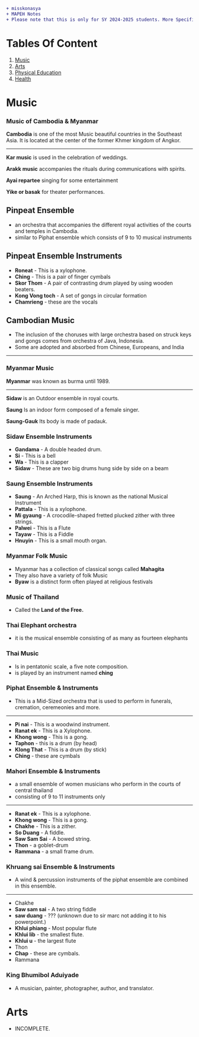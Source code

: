  ```diff
+ misskonasya
+ MAPEH Notes
+ Please note that this is only for SY 2024-2025 students. More Specifically G8 students
```
# Tables Of Content
1. [Music](#Music)
2. [Arts](#Arts)
3. [Physical Education](#PhysicalEducation)
4. [Health](#Health)
# Music
### Music of Cambodia & Myanmar


**Cambodia** is one of the most Music beautiful countries in the Southeast Asia. It is located at the center of the former Khmer kingdom of Angkor.


---
**__Kar music__** is used in the 
celebration of weddings.


**__Arakk music__** accompanies the 
rituals during communications 
with spirits.


**__Ayai repartee__** singing for some 
entertainment


**__Yike or basak__** for theater 
performances.


## Pinpeat Ensemble
- an orchestra that accompanies the different royal activities of the courts 
and temples in Cambodia.
- similar to Piphat ensemble which consists of 9 to 10 musical instruments
## Pinpeat Ensemble Instruments
- **Roneat** - This is a xylophone.
- **Ching** - This is a pair of finger cymbals
- **Skor Thom** - A pair of contrasting drum played by using wooden beaters.
- **Kong Vong toch** - A set of gongs in circular formation
- **Chamrieng** - these are the vocals
## Cambodian Music
- The inclusion of the choruses with large orchestra based on struck keys and gongs comes from orchestra of Java, Indonesia.
- Some are adopted and absorbed from Chinese, Europeans, and India

---

### Myanmar Music
**Myanmar** was known as burma until 1989.


---
**Sidaw** is an Outdoor ensemble in royal courts.

**Saung** Is an indoor form composed of a female singer.

**Saung-Gauk** Its body is made of padauk.
### Sidaw Ensemble Instruments
- **Gandama** - A double headed drum.
- **Si** - This is a bell
- **Wa** - This is a clapper
- **Sidaw** - These are two big drums hung side by side on a beam
### Saung Ensemble Instruments
- **Saung** - An Arched Harp, this is known as the national Musical Instrument
- **Pattala** - This is a xylophone.
- **Mi gyaung** - A crocodile-shaped fretted plucked zither with three strings.
- **Palwei** - This is a Flute
- **Tayaw** - This is a Fiddle
- **Hnuyin** - This is a small mouth organ.
### Myanmar Folk Music
- Myanmar has a collection of classical songs called **Mahagita**
- They also have a variety of folk Music
- **Byaw** is a distinct form often played at religious festivals
### Music of Thailand
- Called the **Land of the Free.**
### Thai Elephant orchestra
- it is the musical ensemble consisting of as many as fourteen elephants
### Thai Music
- Is in pentatonic scale, a five note composition.
- is played by an instrument named **ching**
### Piphat Ensemble & Instruments 
- This is a Mid-Sized orchestra that is used to perform in funerals, cremation, ceremeonies and more.


---


- **Pi nai** - This is a woodwind instrument.
- **Ranat ek** - This is a Xylophone.
- **Khong wong** - This is a gong.
- **Taphon** - this is a drum (by head)
- **Klong That** - This is a drum (by stick)
- **Ching** - these are cymbals


### Mahori Ensemble & Instruments
- a small ensemble of women musicians who perform in the courts of central thailand
- consisting of 9 to 11 instruments only


---


- **Ranat ek** - This is a xylophone.
- **Khong wong** - This is a gong.
- **Chakhe** - This is a zither.
- **So Duang** - A fiddle.
- **Saw Sam Sai** - A bowed string.
- **Thon** - a goblet-drum
- **Rammana** - a small frame drum.


### Khruang sai Ensemble & Instruments
- A wind & percussion instruments of the piphat ensemble are combined in this ensemble.


---

- Chakhe
- **Saw sam sai** - A two string fiddle
- **saw duang** - ??? (unknown due to sir marc not adding it to his powerpoint.)
- **Khlui phiang** - Most popular flute
- **Khlui lib** - the smallest flute.
- **Khlui u** - the largest flute
- Thon
- **Chap** - these are cymbals.
- Rammana

### King Bhumibol Aduiyade
- A musician, painter, photographer, author, and translator.


# Arts
- INCOMPLETE.

